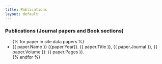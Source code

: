 ```yaml
---
title: Publications
layout: default
---
```


### Publications (Journal papers and Book sections)

<ul>
{% for paper in site.data.papers %}
  <li>
      {{ paper.Name }} {{paper.Year}}. {{ paper.Title }}, {{ paper.Journal }}, {{ paper.Volume }}: {{ paper.Pages }}.
  </li>
{% endfor %}
</ul>
